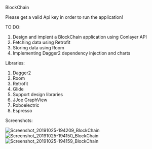 BlockChain

Please get a valid Api key in order to run the application!

TO DO:

  1. Design and implent a BlockChain application using Conlayer API
  2. Fetching data using Retrofit
  3. Storing data using Room
  4. Implementing Dagger2 dependency injection and charts

Libraries:

  1. Dagger2
  2. Room
  3. Retrofit
  4. Glide
  5. Support design libraries
  6. JJoe GraphView
  7. Roboelectric
  8. Espresso

Screenshots:

![Screenshot_20191025-194209_BlockChain](https://user-images.githubusercontent.com/33603567/67634434-8b8c0a80-f8c4-11e9-9949-15292357942d.jpg)
![Screenshot_20191025-194150_BlockChain](https://user-images.githubusercontent.com/33603567/67634435-8c24a100-f8c4-11e9-9ee4-7e28ff483747.jpg)
![Screenshot_20191025-194159_BlockChain](https://user-images.githubusercontent.com/33603567/67634436-8d55ce00-f8c4-11e9-90b7-e2d9d450109c.jpg)


